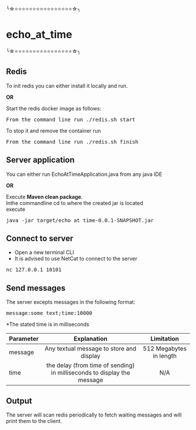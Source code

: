 ╰☆⭐️⭐️⭐️⭐️⭐️⭐️⭐️⭐️⭐️⭐️⭐️⭐️⭐️⭐️⭐️⭐️☆╮
# echo_at_time
╰☆⭐️⭐️⭐️⭐️⭐️⭐️⭐️⭐️⭐️⭐️⭐️⭐️⭐️⭐️⭐️⭐️☆╮

## Redis
To init redis you can either install it locally and run.
<p><b>OR</b></p> Start the redis docker image as follows:</br>
<pre>
From the command line run ./redis.sh start
</pre>
To stop it  and remove the container run
<pre>
From the command line run ./redis.sh finish
</pre>

## Server application
You can either run EchoAtTimeApplication.java from any java IDE
<p><b>OR</b></p>
Execute <b>Maven clean package</b>.</br>
Inthe commandline cd to where the created jar is located</br>
execute 
<pre>java -jar target/echo_at_time-0.0.1-SNAPSHOT.jar</pre>


## Connect to server
* Open a new terminal CLI<br>
* It is advised to use NetCat to connect to the server
<pre>nc 127.0.0.1 10101</pre>

## Send messages
The server excepts messages in the following format:

<pre>message:some text;time:10000</pre>

  
*The stated time is in milliseconds


| Parameter        | Explanation | Limitation  
| ------------- |:-------------:| :-------------:
| message      | Any textual message to store and display | 512 Megabytes in length
| time     | the delay (from time of sending) in milliseconds to display the message       | N/A


## Output
The server will scan redis periodically to fetch waiting messages and will 
print them to the client. 
